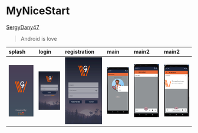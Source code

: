 # MyNiceStart
[SergyDany47](https://github.com/SergyDany47)
> Android is love

| splash              | login              | registration              | main              | main2              | main2              |
|:--------------------|:-------------------|:--------------------------|:------------------|:-------------------|:-------------------|
| ![](img_app/splash.PNG) | ![](img_app/login.PNG) | ![](img_app/register.PNG) | ![](img_app/main_menu_foto.PNG) | ![](img_app/main2.PNG) | ![](img_app/main2_expanded.PNG)